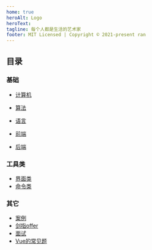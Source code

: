 ```yaml
---
home: true
heroAlt: Logo
heroText: 
tagline: 每个人都是生活的艺术家
footer: MIT Licensed | Copyright © 2021-present ran
---
```


## 目录

### 基础
* [计算机](/computer)
* [算法](/algorithm)
* [语言](/language)

* [前端](/frontend)
* [后端](/backend)
<!-- * [服务器](/server) -->
<!-- * [数据库](/database) -->

### 工具类
* [界面类](/tool-view)
* [命令类](/tool-command)

### 其它
* [案例](/example)
* [剑指offer](/剑指offer)
* [面试](/face-exam)
* [Vue的常见题](https://github.com/57code/vue-interview)
<!-- * [其它](/others) -->
